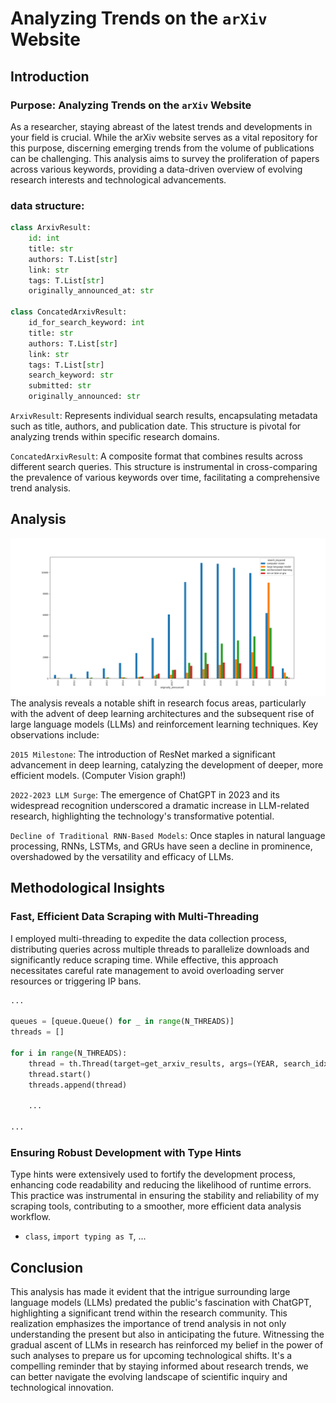 # Analyzing Trends on the `arXiv` Website

## Introduction

### Purpose: Analyzing Trends on the `arXiv` Website

As a researcher, staying abreast of the latest trends and developments in your field is crucial. While the arXiv website serves as a vital repository for this purpose, discerning emerging trends from the volume of publications can be challenging. This analysis aims to survey the proliferation of papers across various keywords, providing a data-driven overview of evolving research interests and technological advancements.

### data structure:
```python
class ArxivResult:
    id: int
    title: str
    authors: T.List[str]
    link: str
    tags: T.List[str]
    originally_announced_at: str

class ConcatedArxivResult:
    id_for_search_keyword: int
    title: str
    authors: T.List[str]
    link: str
    tags: T.List[str]
    search_keyword: str
    submitted: str
    originally_announced: str
```
`ArxivResult`: Represents individual search results, encapsulating metadata such as title, authors, and publication date. This structure is pivotal for analyzing trends within specific research domains.  

`ConcatedArxivResult`: A composite format that combines results across different search queries. This structure is instrumental in cross-comparing the prevalence of various keywords over time, facilitating a comprehensive trend analysis.

## Analysis

![](./analysis.png)
The analysis reveals a notable shift in research focus areas, particularly with the advent of deep learning architectures and the subsequent rise of large language models (LLMs) and reinforcement learning techniques. Key observations include:  

`2015 Milestone`: The introduction of ResNet marked a significant advancement in deep learning, catalyzing the development of deeper, more efficient models. (Computer Vision graph!)  

`2022-2023 LLM Surge`: The emergence of ChatGPT in 2023 and its widespread recognition underscored a dramatic increase in LLM-related research, highlighting the technology's transformative potential.  

`Decline of Traditional RNN-Based Models`: Once staples in natural language processing, RNNs, LSTMs, and GRUs have seen a decline in prominence, overshadowed by the versatility and efficacy of LLMs.

## Methodological Insights
### Fast, Efficient Data Scraping with Multi-Threading

I employed multi-threading to expedite the data collection process, distributing queries across multiple threads to parallelize downloads and significantly reduce scraping time. While effective, this approach necessitates careful rate management to avoid overloading server resources or triggering IP bans.

```python
...

queues = [queue.Queue() for _ in range(N_THREADS)]
threads = []

for i in range(N_THREADS):
    thread = th.Thread(target=get_arxiv_results, args=(YEAR, search_idx, item_idx, TERMS, queues[i]))
    thread.start()
    threads.append(thread)

    ...

...
```

### Ensuring Robust Development with Type Hints

Type hints were extensively used to fortify the development process, enhancing code readability and reducing the likelihood of runtime errors. This practice was instrumental in ensuring the stability and reliability of my scraping tools, contributing to a smoother, more efficient data analysis workflow.

- `class`, `import typing as T`, ...

## Conclusion
This analysis has made it evident that the intrigue surrounding large language models (LLMs) predated the public's fascination with ChatGPT, highlighting a significant trend within the research community. This realization emphasizes the importance of trend analysis in not only understanding the present but also in anticipating the future. Witnessing the gradual ascent of LLMs in research has reinforced my belief in the power of such analyses to prepare us for upcoming technological shifts. It's a compelling reminder that by staying informed about research trends, we can better navigate the evolving landscape of scientific inquiry and technological innovation.